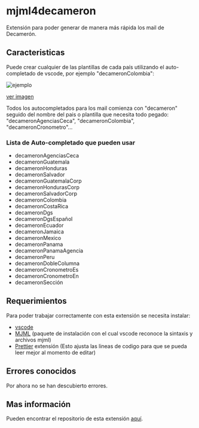 # mjml4decameron
Extensión para poder generar de manera más rápida los mail de Decamerón.

## Caracteristicas

Puede crear cualquier de las plantillas de cada país utilizando el auto-completado de vscode, por ejemplo "decameronColombia":

![ejemplo](https://raw.githubusercontent.com/andresleonard/DecaPlantillas/main/assets/ejemplo.gif?token=GHSAT0AAAAAAB3QOHW2TIO2HIPCPTZ45XPSY4PUHBA)

[ver imagen](https://raw.githubusercontent.com/andresleonard/DecaPlantillas/main/assets/ejemplo.gif?token=GHSAT0AAAAAAB3QOHW2TIO2HIPCPTZ45XPSY4PUHBA)

Todos los autocompletados para los mail comienza con "decameron" seguido del nombre del pais o plantilla que necesita todo pegado: "decameronAgenciasCeca", "decameronColombia", "decameronCronometro"...

### Lista de Auto-completado que pueden usar
- decameronAgenciasCeca
- decameronGuatemala
- decameronHonduras
- decameronSalvador
- decameronGuatemalaCorp
- decameronHondurasCorp
- decameronSalvadorCorp
- decameronColombia
- decameronCostaRica
- decameronDgs
- decameronDgsEspañol
- decameronEcuador
- decameronJamaica
- decameronMexico
- decameronPanama
- decameronPanamaAgencia
- decameronPeru
- decameronDobleColumna
- decameronCronometroEs
- decameronCronometroEn
- decameronSección



## Requerimientos

Para poder trabajar correctamente con esta extensión se necesita instalar:
- [vscode](https://code.visualstudio.com/)
- [MJML](https://marketplace.visualstudio.com/items?itemName=mjmlio.vscode-mjml) (paquete de instalación con el cual vscode reconoce la sintaxis y archivos mjml)
- [Prettier](https://marketplace.visualstudio.com/items?itemName=esbenp.prettier-vscode) extensión (Esto ajusta las lineas de codigo para que se pueda leer mejor al momento de editar)

## Errores conocidos

Por ahora no se han descubierto errores.

## Mas información 

Pueden encontrar el repositorio de esta extensión [aquí](https://github.com/andresleonard/DecaPlantillas).
